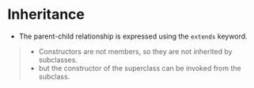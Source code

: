 # Inheritance

- The parent-child relationship is expressed using the `extends` keyword.
> - Constructors are not members, so they are not inherited by subclasses.
> - but the constructor of the superclass can be invoked from the subclass.